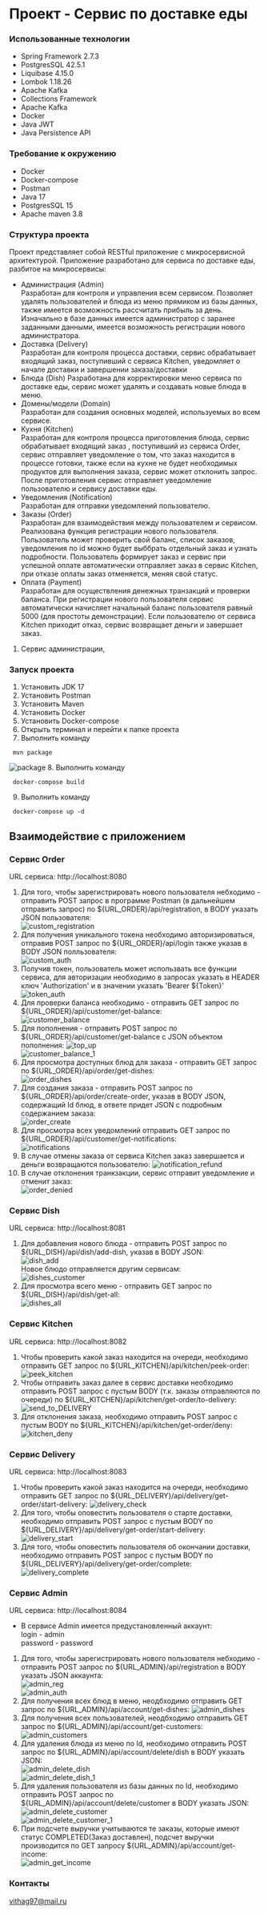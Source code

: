 # Проект - Cервис по доставке еды

### Использованные технологии

* Spring Framework 2.7.3
* PostgresSQL 42.5.1
* Liquibase 4.15.0
* Lombok 1.18.26
* Apache Kafka 
* Collections Framework
* Apache Kafka
* Docker
* Java JWT
* Java Persistence API

### Требование к окружению

* Docker
* Docker-compose
* Postman
* Java 17
* PostgresSQL 15
* Apache maven 3.8

### Структура проекта 

Проект представляет собой RESTful приложение с микросервисной архитектурой. 
Приложение разработано для сервиса по доставке еды, разбитое на микросервисы:
* Администрация (Admin)  
Разработан для контроля и управления всем сервисом. 
Позволяет удалять пользователей и блюда из меню прямиком из базы данных, 
также имеется возможность рассчитать прибыль за день. Изначально в базе данных имеется
администратор с заранее заданными данными, имеется возможность регистрации 
нового администратора.
* Доставка (Delivery)  
Разработан для контроля процесса доставки, сервис обрабатывает входящий заказ, 
поступивший с сервиса Kitchen, уведомляет о начале доставки и завершении 
заказа/доставки
* Блюда (Dish)
Разработана для корректировки меню сервиса по доставке еды, 
сервис может удалять и создавать новые блюда в меню.
* Домены/модели (Domain)  
Разработан для создания основных моделей, используемых во всем сервисе.
* Кухня (Kitchen)   
Разработан для контроля процесса приготовления блюда, сервис обрабатывает входящий заказ ,
поступивший из сервиса Order, сервис отправляет уведомление о том, что заказ находится 
в процессе готовки, также если на кухне не будет необходимых продуктов для выполнения 
заказа, сервис может отклонить запрос. После приготовления сервис отправляет уведомление 
пользователю и сервису доставки еды.
* Уведомления (Notification)  
Разработан для отправки уведомлений пользователю.
* Заказы (Order)  
Разработан для взаимодействия между пользователем и сервисом. Реализована функция регистрации 
нового пользователя. Пользователь может проверить свой баланс, список заказов, уведомления
по id можно будет выббрать отдельный заказ и узнать подробности. Пользователь формирует заказ 
и сервис при успешной оплате автоматически отправляет заказ в сервис Kitchen, 
при отказе оплаты заказ отменяется, меняя свой статус.
* Оплата (Payment)  
Разработан для осуществления денежных транзакций и проверки баланса. При регистрации
нового пользователя сервис автоматически начисляет начальный баланс пользователя 
равный 5000 (для простоты демонстрации). Если пользователю от сервиса Kitchen приходит отказ,
сервис возвращает деньги и завершает заказ.
1) Сервис администрации, 
### Запуск проекта 
1. Установить JDK 17
2. Установить Postman
3. Установить Maven
4. Установить Docker
5. Установить Docker-compose
6. Открыть терминал и перейти к папке проекта
7. Выполнить команду 
```shell
 mvn package
```
![package](files/package.png)
8. Выполнить команду
```shell
 docker-compose build
```
9. Выполнить команду
```shell
 docker-compose up -d
```
## Взаимодействие с приложением

### Сервис Order

URL сервиса: http://localhost:8080

1. Для того, чтобы зарегистрировать нового пользователя небходимо - отправить POST запрос
в программе Postman (в дальнейшем отправить запрос) по ${URL_ORDER}/api/registration,
в BODY указать JSON пользователя:  
![custom_registration](files/custom_reg.png)
2. Для получения уникального токена необходимо авторизироваться, отправив POST запрос 
по ${URL_ORDER}/api/login также указав в BODY JSON полльзователя:  
![custom_auth](files/custom_auth.png)
3. Получив токен, пользователь может использвать все функции сервиса, для авторизации
необходимо в запросах указать в HEADER ключ 'Authorization' и в значении указать 
'Bearer ${Token}'  
![token_auth](files/token_auth.png)
4. Для проверки баланса необходимо - отправить GET запрос по 
${URL_ORDER}/api/customer/get-balance:  
![customer_balance](files/custom_balance.png)
5. Для пополнения - отправить POST запрос по
   ${URL_ORDER}/api/customer/get-balance с JSON объектом пополнения: 
![top_up](files/top_up.png)  
![customer_balance_1](files/customer_balance_1.png)
6. Для просмотра доступных блюд для заказа - отправить GET запрос по
${URL_ORDER}/api/order/get-dishes:    
![order_dishes](files/order_dishes.png)
7. Для создания заказа - отправить POST запрос по ${URL_ORDER}/api/order/create-order,
указав в BODY JSON, содержащий Id блюд, в ответе придет JSON c подробным содержанием
заказа:   
![order_create](files/create_order.png)  
8. Для просмотра всех уведомлений отправить GET запрос по
${URL_ORDER}/api/customer/get-notifications:  
![notifications](files/order_notification.png)  
9. В случае отмены заказа от сервиса Kitchen заказ завершается и деньги возвращаются 
пользователю: 
![notification_refund](files/refund.png)
10. В случае отклонения транкзакции, сервис отправит уведомление и отменит заказ:  
![order_denied](files/order_denied.png)
### Сервис Dish

URL сервиса: http://localhost:8081

1. Для добавления нового блюда - отправить POST запрос по ${URL_DISH}/api/dish/add-dish,
указав в BODY JSON:  
![dish_add](files/dish_add.png)  
Новое блюдо отправляется другим сервисам:  
![dishes_customer](files/customer_dishes1.png)
2. Для просмотра всего меню - отправить GET запрос по ${URL_DISH}/api/dish/get-all:  
![dishes_all](files/dishes_all.png)

### Сервис Kitchen

URL сервиса: http://localhost:8082

1. Чтобы проверить какой заказ находится на очереди, необходимо 
отправить GET запрос по ${URL_KITCHEN}/api/kitchen/peek-order:  
![peek_kitchen](files/peek_kitchen.png)
2. Чтобы отправить заказ далее в сервис доставки необходимо отправить POST запрос с 
пустым BODY (т.к. заказы отправляются по очереди) по 
${URL_KITCHEN}/api/kitchen/get-order/to-delivery:  
![send_to_DELIVERY](files/send_to_delivery.png)
3. Для отклонения заказа, необходимо отправить POST запрос с
пустым BODY по ${URL_KITCHEN}/api/kitchen/get-order/deny:  
![kitchen_deny](files/kitchen_deny.png)

### Сервис Delivery

URL сервиса: http://localhost:8083

1. Чтобы проверить какой заказ находится на очереди, необходимо
отправить GET запрос по ${URL_DELIVERY}/api/delivery/get-order/start-delivery: 
![delivery_check](files/deliver_peek.png)
2. Для того, чтобы оповестить пользователя о старте доставки, необходимо 
отправить POST запрос с пустым BODY по 
${URL_DELIVERY}/api/delivery/get-order/start-delivery:  
![delivery_start](files/delivery_start.png)
3. Для того, чтобы оповестить пользователя об окончании доставки, необходимо
отправить POST запрос с пустым BODY по
${URL_DELIVERY}/api/delivery/get-order/complete:
![delivery_complete](files/delivery_complete.png)

### Сервис Admin

URL сервиса: http://localhost:8084

* В сервисе Admin имеется предустановленный аккаунт:  
login - admin  
password - password  
1. Для того, чтобы зарегистрировать нового пользователя небходимо - отправить POST запрос
по ${URL_ADMIN}/api/registration в BODY указать JSON аккаунта:  
![admin_reg](files/admin_reg.png)  
![admin_auth](files/admin_auth.png)  
2. Для получения всех блюд в меню, неодбходимо
отправить GET запрос по ${URL_ADMIN}/api/account/get-dishes: 
![admin_dishes](files/admin_dishes.png)  
3. Для получения всех пользователей, неодбходимо
отправить GET запрос по ${URL_ADMIN}/api/account/get-customers: 
![admin_customers](files/admin_customers.png)  
4. Для удаления блюда из меню по Id, необходимо отправить POST запрос
по ${URL_ADMIN}/api/account/delete/dish в BODY указать JSON:  
![admin_delete_dish](files/admin_delete_dish.png)  
![admin_delete_dish_1](files/admin_delete_dish_1.png)  
5. Для удаления пользователя из базы данных по Id, необходимо отправить POST запрос
по ${URL_ADMIN}/api/account/delete/customer в BODY указать JSON:  
![admin_delete_customer](files/admin_delete_customer.png)  
![admin_delete_customer_1](files/admin_delete_customer_1.png)  
6. При подсчете выручки учитываются те заказы, которые имеют статус 
COMPLETED(Заказ доставлен), подсчет выручки производится по GET запросу
${URL_ADMIN}/api/account/get-income:  
![admin_get_income](files/admin_income.png)

### Контакты  
vithag97@mail.ru
